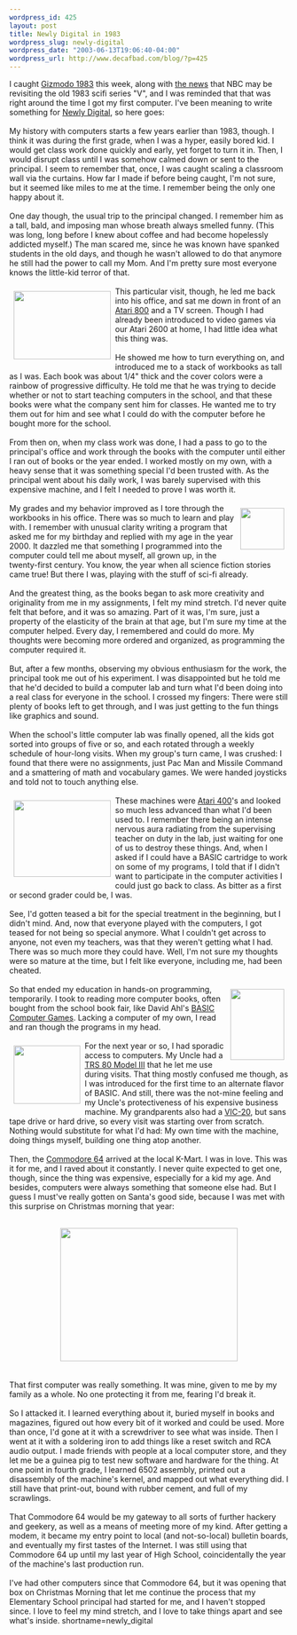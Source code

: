 ```yaml
--- 
wordpress_id: 425
layout: post
title: Newly Digital in 1983
wordpress_slug: newly-digital
wordpress_date: "2003-06-13T19:06:40-04:00"
wordpress_url: http://www.decafbad.com/blog/?p=425
---
```

I caught <a href="http://gizmodo.net/archives/002242.php#002242" target="_top">Gizmodo 1983</a> this week,
along with <a href="http://www.cnn.com/2003/SHOWBIZ/TV/06/09/television.visitors.reut/index.html" target="_top">the news</a>
that NBC may be revisiting the old 1983 scifi series "V", and I was reminded that that
was right around the time I got my first computer.  I've been meaning
to write something for <a href="http://www.kalsey.com/2003/05/newly_digital/" target="_top">Newly Digital</a>,
so here goes:
<br /><br />
My history with computers starts a few years earlier than 1983,
though.  I think it was during the first grade, when I was a hyper,
easily bored kid.  I would get class work done quickly and early, yet
forget to turn it in.  Then, I would disrupt class until I was somehow
calmed down or sent to the principal.  I seem to remember that, once,
I was caught scaling a classroom wall via the curtains.  How far I
made if before being caught, I'm not sure, but it seemed like miles
to me at the time.  I remember being the only one happy about it.
<br /><br />
One day though, the usual trip to the principal changed.  I remember
him as a tall, bald, and imposing man whose breath always smelled
funny.  (This was long, long before I knew about coffee and had become
hopelessly addicted myself.)  The man scared me, since he was known
have spanked students in the old days, and though he wasn't allowed to
do that anymore he still had the power to call my Mom.  And I'm pretty
sure most everyone knows the little-kid terror of that.
<br /><br />
<a href="http://www.old-computers.com/museum/computer.asp?c=460"><img src="http://www.old-computers.com/museum/photos/atari_800.jpg" width="175" height="123" border="0" align="left" hspace="8" vspace="8"/></a>
This particular visit, though, he led me back into his office, and sat
me down in front of an
<a href="http://www.old-computers.com/museum/computer.asp?st=1&amp;c=460" target="_top">Atari 800</a>
and a TV screen.  Though I had
already been introduced to video games via our Atari 2600 at home, I
had little idea what this thing was.
<br /><br />
He showed me how to turn everything on, and introduced me to a stack
of workbooks as tall as I was.  Each book was about 1/4" thick and the
cover colors were a rainbow of progressive difficulty.  He told me
that he was trying to decide whether or not to start teaching
computers in the school, and that these books were what the company
sent him for classes.  He wanted me to try them out for him and see
what I could do with the computer before he bought more for the
school.
<br /><br />
From then on, when my class work was done, I had a pass to go to the
principal's office and work through the books with the computer until
either I ran out of books or the year ended.  I worked mostly on my
own, with a heavy sense that it was something special I'd been trusted
with.  As the principal went about his daily work, I was barely
supervised with this expensive machine, and I felt I needed to prove I
was worth it.
<br /><br />
<img src="http://www.futurecast.com/futurechronicles/images/y2k.gif" width="79" height="75" align="right" hspace="8" vspace="8" />
My grades and my behavior improved as I tore through the workbooks in
his office.  There was so much to learn and play with.  I remember
with unusual clarity writing a program that asked me for my birthday
and replied with my age in the year 2000.  It dazzled me that
something I programmed into the computer could tell me about myself,
all grown up, in the twenty-first century.  You know, the year when
all science fiction stories came true!  But there I was, playing with
the stuff of sci-fi already.
<br /><br />
And the greatest thing, as the books began to ask more creativity and
originality from me in my assignments, I felt my mind stretch.  I'd
never quite felt that before, and it was so amazing.  Part of it was,
I'm sure, just a property of the elasticity of the brain at that age,
but I'm sure my time at the computer helped.  Every day, I remembered
and could do more.  My thoughts were becoming more ordered and
organized, as programming the computer required it.
<br /><br />
But, after a few months, observing my obvious enthusiasm for the work,
the principal took me out of his experiment.  I was disappointed but
he told me that he'd decided to build a computer lab and turn what I'd
been doing into a real class for everyone in the school.  I crossed my
fingers: There were still plenty of books left to get through, and I
was just getting to the fun things like graphics and sound.
<br /><br />
When the school's little computer lab was finally opened, all the kids
got sorted into groups of five or so, and each rotated through a
weekly schedule of hour-long visits.  When my group's turn came, I was
crushed: I found that there were no assignments, just Pac Man and
Missile Command and a smattering of math and vocabulary games.  We
were handed joysticks and told not to touch anything else.
<br /><br />
<a href="http://www.old-computers.com/museum/computer.asp?c=76"><img src="http://www.old-computers.com/museum/photos/atari_400.jpg" width="175" height="138" border="0" align="left" hspace="8" vspace="8"/></a>
These machines were <a href="http://www.old-computers.com/museum/computer.asp?st=1&amp;c=76" target="_top">Atari 400</a>'s 
and looked so much less advanced than what I'd been used to.  I
remember there being an intense nervous aura radiating from the
supervising teacher on duty in the lab, just waiting for one of us to
destroy these things.  And, when I asked if I could have a BASIC
cartridge to work on some of my programs, I told that if I didn't
want to participate in the computer activities I could just go back to
class.  As bitter as a first or second grader could be, I was.
<br /><br />
See, I'd gotten teased a bit for the special treatment in the
beginning, but I didn't mind.  And, now that everyone played with the
computers, I got teased for not being so special anymore.  What I
couldn't get across to anyone, not even my teachers, was that they
weren't getting what I had.  There was so much more they could have.
Well, I'm not sure my thoughts were so mature at the time, but I felt
like everyone, including me, had been cheated.
<br /><br />
<a href="http://www.digibarn.com/collections/books/basicgames/"><img src="http://www.digibarn.com/collections/books/basicgames/TN_basicgames.JPG" width="97" height="128" border="0" align="right" hspace="8" vspace="8"/></a>
So that ended my education in hands-on programming, temporarily.  I took to
reading more computer books, often bought from the school book fair,
like David Ahl's
<a href="http://www.digibarn.com/collections/books/basicgames/" target="_top">BASIC Computer Games</a>.
Lacking a computer of my own, I read and ran though the
programs in my head.
<br /><br />
<a href="http://www.old-computers.com/museum/computer.asp?st=1&amp;c=18"><img src="http://www.old-computers.com/museum/photos/tandy_trs80-model3_1.jpg" width="120" height="105" border="0" align="left" hspace="8" vspace="8"/></a>
For the next year or so, I had sporadic access to computers.  My Uncle had a
<a href="http://www.old-computers.com/museum/computer.asp?st=1&amp;c=18" target="_top">TRS 80 Model III</a>
that he let me use during visits.  That thing mostly
confused me though, as I was introduced for the first time to an
alternate flavor of BASIC.  And still, there was the not-mine feeling
and my Uncle's protectiveness of his expensive business machine.
My grandparents also had a
<a href="http://www.old-computers.com/museum/computer.asp?st=1&amp;c=252" target="_top">VIC-20</a>,
but sans tape drive or hard drive, so every visit was starting over
from scratch.  Nothing would substitute for what I'd had: My own time
with the machine, doing things myself, building one thing atop another.
<br /><br />
Then, the
<a href="http://www.old-computers.com/museum/computer.asp?st=1&amp;c=98" target="_top">Commodore 64</a>
arrived at the local K-Mart.  I was in love.  This was it for me, and
I raved about it constantly.  I never quite expected to get one,
though, since the thing was expensive, especially for a kid my age.  And
besides, computers were always something that someone else had.  But I
guess I must've really gotten on Santa's good side, because I was met
with this surprise on Christmas morning that year:
<br /><br />
<div align="center"><a href="http://www.decafbad.com/blog-images/first-c64.jpg"><img src="http://www.decafbad.com/blog-images/first-c64-sm.jpg" width="320" height="240" /></a></div>
<br /><br />
That first computer was really something.  It was mine, given to me by
my family as a whole.  No one protecting it from me, fearing I'd break
it.
<br /><br />
So I attacked it.  I learned everything about it, buried myself in
books and magazines, figured out how every bit of it worked and could
be used.  More than once, I'd gone at it with a screwdriver to see
what was inside.  Then I went at it with a soldering iron to add
things like a reset switch and RCA audio output.  I made friends with
people at a local computer store, and they let me be a guinea pig to
test new software and hardware for the thing.  At one point in fourth
grade, I learned 6502 assembly, printed out a disassembly of the
machine's kernel, and mapped out what everything did.  I still have
that print-out, bound with rubber cement, and full of my scrawlings.
<br /><br />
That Commodore 64 would be my gateway to all sorts of further hackery
and geekery, as well as a means of meeting more of my kind.  After
getting a modem, it became my entry point to local (and not-so-local)
bulletin boards, and eventually my first tastes of the Internet.  I
was still using that Commodore 64 up until my last year of High
School, coincidentally the year of the machine's last production
run.
<br /><br />
I've had other computers since that Commodore 64, but it was opening
that box on Christmas Morning that let me continue the process that my
Elementary School principal had started for me, and I haven't stopped
since.  I love to feel my mind stretch, and I love to take things
apart and see what's inside.
<!--more-->
shortname=newly_digital
